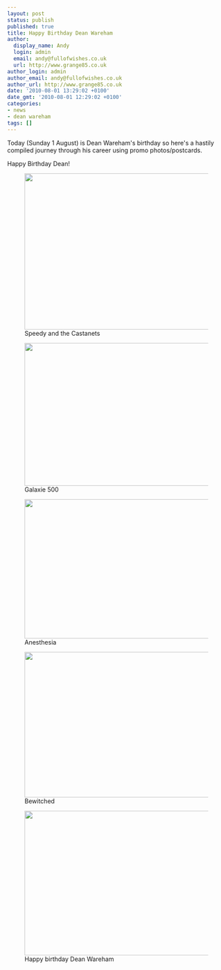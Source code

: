 ```yaml
---
layout: post
status: publish
published: true
title: Happy Birthday Dean Wareham
author:
  display_name: Andy
  login: admin
  email: andy@fullofwishes.co.uk
  url: http://www.grange85.co.uk
author_login: admin
author_email: andy@fullofwishes.co.uk
author_url: http://www.grange85.co.uk
date: '2010-08-01 13:29:02 +0100'
date_gmt: '2010-08-01 12:29:02 +0100'
categories:
- news
- dean wareham
tags: []
---
```

<p>Today (Sunday 1 August) is Dean Wareham&#039;s birthday so here&#039;s a hastily compiled journey through his career using promo photos/postcards.
<p />Happy Birthday Dean!<br />
<figure class="caption aligncenter"><img src="https://media.fullofwishes.co.uk/00-misc/pictures/postcard_POSTCARDS_003.jpg" width="500" height="361" class /><figcaption class="caption-text"> Speedy and the Castanets</figcaption></figure>
<p><figure class="caption aligncenter"><img src="https://media.fullofwishes.co.uk/00-misc/pictures/postcard_galaxie500-postcard.jpg" width="500" height="330" class /><figcaption class="caption-text"> Galaxie 500</figcaption></figure>
<p><figure class="caption aligncenter"><img src="https://media.fullofwishes.co.uk/00-misc/pictures/postcard_dean_minttea_promo.jpg" width="430" height="322" class /><figcaption class="caption-text"> Anesthesia</figcaption></figure>
<p><figure class="caption aligncenter"><img src="https://media.fullofwishes.co.uk/00-misc/pictures/postcard_POSTCARDS_004.jpg" width="500" height="336" class /><figcaption class="caption-text"> Bewitched</figcaption></figure>
<p><figure class="caption aligncenter"><img src="https://media.fullofwishes.co.uk/00-misc/pictures/postcard_deanwareham-postcard.jpg" width="500" height="334" class /><figcaption class="caption-text"> Happy birthday Dean Wareham</figcaption></figure>
